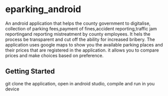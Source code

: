 # eparking_android
An android application that helps the county government to digitalise, collection of parking fees,payment of fines,accident reporting,traffic jam reportingand reporting mistreatment by county employees. It hels the process be transparent and cut off the ability for increased bribery. The application uses google maps to show you the available parking places and their prices that are registered in the application. it allows you to compare prices and make choices based on preference.

## Getting Started

git clone the application, open in android studio, compile and run in you device

